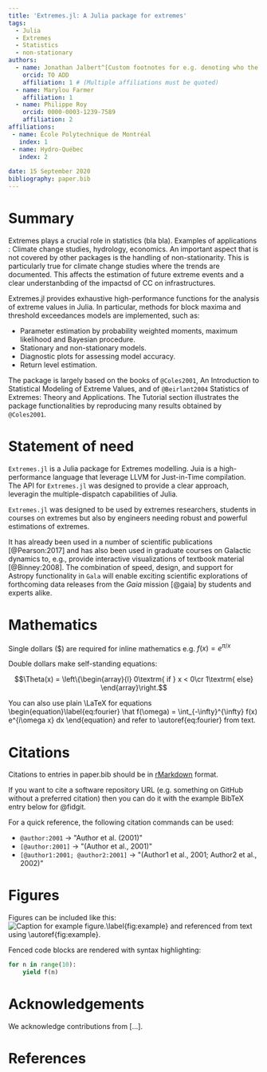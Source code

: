 ```yaml
---
title: 'Extremes.jl: A Julia package for extremes'
tags:
  - Julia
  - Extremes
  - Statistics
  - non-stationary
authors:
  - name: Jonathan Jalbert^[Custom footnotes for e.g. denoting who the corresspoinding author is can be included like this.]
    orcid: TO ADD
    affiliation: 1 # (Multiple affiliations must be quoted)
  - name: Marylou Farmer
    affiliation: 1
  - name: Philippe Roy
    orcid: 0000-0003-1239-7589
    affiliation: 2
affiliations:
 - name: École Polytechnique de Montréal
   index: 1
 - name: Hydro-Québec
   index: 2
 
date: 15 September 2020
bibliography: paper.bib
---
```


# Summary

Extremes plays a crucial role in statistics (bla bla). Examples of applications : Climate change studies, hydrology, economics. An important aspect that is not covered by other packages is the handling of non-stationarity. This is particularly true for climate change studies where the trends are documented. This affects the estimation of future extreme events and a clear understanbding of the impactsd of CC on infrastructures.

Extremes.jl provides exhaustive high-performance functions for the analysis of extreme values in Julia. In particular, methods for block maxima and threshold exceedances models are implemented, such as:

* Parameter estimation by probability weighted moments, maximum likelihood and Bayesian procedure.
* Stationary and non-stationary models.
* Diagnostic plots for assessing model accuracy.
* Return level estimation.

The package is largely based on the books of `@Coles2001`, An Introduction to Statistical Modeling of Extreme Values, and of `@Beirlant2004` Statistics of Extremes: Theory and Applications. The Tutorial section illustrates the package functionalities by reproducing many results obtained by `@Coles2001`.

# Statement of need 

`Extremes.jl` is a Julia package for Extremes modelling. Juia is a high-performance 
language that leverage LLVM for Just-in-Time compilation. The API for `Extremes.jl` was
designed to provide a clear approach, leveragin the multiple-dispatch capabilities of Julia.

`Extremes.jl` was designed to be used by extremes researchers,
students in courses on extremes but also by engineers needing robust and powerful estimations of extremes.

It has already been used in a number of scientific publications [@Pearson:2017] and has also been
used in graduate courses on Galactic dynamics to, e.g., provide interactive
visualizations of textbook material [@Binney:2008]. The combination of speed,
design, and support for Astropy functionality in `Gala` will enable exciting
scientific explorations of forthcoming data releases from the *Gaia* mission
[@gaia] by students and experts alike.

# Mathematics

Single dollars ($) are required for inline mathematics e.g. $f(x) = e^{\pi/x}$

Double dollars make self-standing equations:

$$\Theta(x) = \left\{\begin{array}{l}
0\textrm{ if } x < 0\cr
1\textrm{ else}
\end{array}\right.$$

You can also use plain \LaTeX for equations
\begin{equation}\label{eq:fourier}
\hat f(\omega) = \int_{-\infty}^{\infty} f(x) e^{i\omega x} dx
\end{equation}
and refer to \autoref{eq:fourier} from text.

# Citations

Citations to entries in paper.bib should be in
[rMarkdown](http://rmarkdown.rstudio.com/authoring_bibliographies_and_citations.html)
format.

If you want to cite a software repository URL (e.g. something on GitHub without a preferred
citation) then you can do it with the example BibTeX entry below for @fidgit.

For a quick reference, the following citation commands can be used:
- `@author:2001`  ->  "Author et al. (2001)"
- `[@author:2001]` -> "(Author et al., 2001)"
- `[@author1:2001; @author2:2001]` -> "(Author1 et al., 2001; Author2 et al., 2002)"

# Figures

Figures can be included like this:
![Caption for example figure.\label{fig:example}](figure.png)
and referenced from text using \autoref{fig:example}.

Fenced code blocks are rendered with syntax highlighting:
```python
for n in range(10):
    yield f(n)
```	

# Acknowledgements

We acknowledge contributions from [...].

# References
